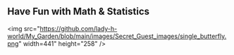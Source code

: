## Have Fun with Math & Statistics


<img src="https://github.com/lady-h-world/My_Garden/blob/main/images/Secret_Guest_images/single_butterfly.png" width=441" height="258" />
